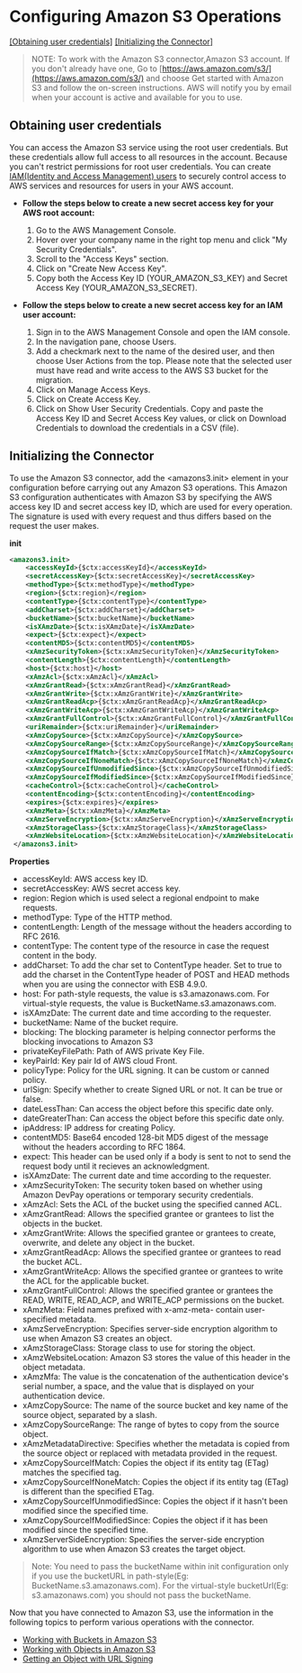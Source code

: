 # Configuring Amazon S3 Operations
[[Obtaining user credentials]](#obtaining-user-credentials) [[Initializing the Connector]](#initializing-the-Connector)

> NOTE: To work with the Amazon S3 connector,Amazon S3 account. If you don't already have one, Go to [https://aws.amazon.com/s3/](https://aws.amazon.com/s3/) and choose Get started with Amazon S3 and follow the on-screen instructions. AWS will notify you by email when your account is active and available for you to use.

## Obtaining user credentials

You can access the Amazon S3 service using the root user credentials. But these credentials allow full access to all resources in the account. Because you can't restrict permissions for root user credentials. You can create [IAM(Identity and Access Management) users](http://docs.aws.amazon.com/IAM/latest/UserGuide/id_users_create.html) to securely control access to AWS services and resources for users in your AWS account.

* **Follow the steps below to create a new secret access key for your AWS root account:**
  1. Go to the AWS Management Console.
  2. Hover over your company name in the right top menu and click "My Security Credentials".
  3. Scroll to the "Access Keys" section.
  4. Click on "Create New Access Key".
  5. Copy both the Access Key ID (YOUR_AMAZON_S3_KEY) and Secret Access Key (YOUR_AMAZON_S3_SECRET).

* **Follow the steps below to create a new secret access key for an IAM user account:**

  1. Sign in to the AWS Management Console and open the IAM console.
  2. In the navigation pane, choose Users.
  3. Add a checkmark next to the name of the desired user, and then choose User Actions from the top. Please note that the selected user must have read and write access to the AWS S3 bucket for the migration.
  4. Click on Manage Access Keys.
  5. Click on Create Access Key.
  6. Click on Show User Security Credentials. Copy and paste the Access Key ID and Secret Access Key values, or click on Download Credentials to download the credentials in a CSV (file).

## Initializing the Connector

To use the Amazon S3 connector, add the <amazons3.init> element in your configuration before carrying out any Amazon S3 operations. This Amazon S3 configuration authenticates with Amazon S3 by specifying the AWS access key ID and secret access key ID, which are used for every operation. The signature is used with every request and thus differs based on the request the user makes.

**init**
```xml
<amazons3.init>
    <accessKeyId>{$ctx:accessKeyId}</accessKeyId>
    <secretAccessKey>{$ctx:secretAccessKey}</secretAccessKey>
    <methodType>{$ctx:methodType}</methodType>
    <region>{$ctx:region}</region>
    <contentType>{$ctx:contentType}</contentType>
    <addCharset>{$ctx:addCharset}</addCharset>
    <bucketName>{$ctx:bucketName}</bucketName>
    <isXAmzDate>{$ctx:isXAmzDate}</isXAmzDate>
    <expect>{$ctx:expect}</expect>
    <contentMD5>{$ctx:contentMD5}</contentMD5>
    <xAmzSecurityToken>{$ctx:xAmzSecurityToken}</xAmzSecurityToken>
    <contentLength>{$ctx:contentLength}</contentLength>
    <host>{$ctx:host}</host>
    <xAmzAcl>{$ctx:xAmzAcl}</xAmzAcl>
    <xAmzGrantRead>{$ctx:xAmzGrantRead}</xAmzGrantRead>
    <xAmzGrantWrite>{$ctx:xAmzGrantWrite}</xAmzGrantWrite>
    <xAmzGrantReadAcp>{$ctx:xAmzGrantReadAcp}</xAmzGrantReadAcp>
    <xAmzGrantWriteAcp>{$ctx:xAmzGrantWriteAcp}</xAmzGrantWriteAcp>
    <xAmzGrantFullControl>{$ctx:xAmzGrantFullControl}</xAmzGrantFullControl>
    <uriRemainder>{$ctx:uriRemainder}</uriRemainder>
    <xAmzCopySource>{$ctx:xAmzCopySource}</xAmzCopySource>
    <xAmzCopySourceRange>{$ctx:xAmzCopySourceRange}</xAmzCopySourceRange>
    <xAmzCopySourceIfMatch>{$ctx:xAmzCopySourceIfMatch}</xAmzCopySourceIfMatch>
    <xAmzCopySourceIfNoneMatch>{$ctx:xAmzCopySourceIfNoneMatch}</xAmzCopySourceIfNoneMatch>
    <xAmzCopySourceIfUnmodifiedSince>{$ctx:xAmzCopySourceIfUnmodifiedSince}</xAmzCopySourceIfUnmodifiedSince>
    <xAmzCopySourceIfModifiedSince>{$ctx:xAmzCopySourceIfModifiedSince}</xAmzCopySourceIfModifiedSince>
    <cacheControl>{$ctx:cacheControl}</cacheControl>
    <contentEncoding>{$ctx:contentEncoding}</contentEncoding>
    <expires>{$ctx:expires}</expires>
    <xAmzMeta>{$ctx:xAmzMeta}</xAmzMeta>
    <xAmzServeEncryption>{$ctx:xAmzServeEncryption}</xAmzServeEncryption>
    <xAmzStorageClass>{$ctx:xAmzStorageClass}</xAmzStorageClass>
    <xAmzWebsiteLocation>{$ctx:xAmzWebsiteLocation}</xAmzWebsiteLocation>
 </amazons3.init>
```

**Properties**
* accessKeyId: AWS access key ID.
* secretAccessKey: AWS secret access key.
* region: Region which is used select a regional endpoint to make requests.
* methodType: Type of the HTTP method.
* contentLength: Length of the message without the headers according to RFC 2616.
* contentType: The content type of the resource in case the request content in the body.
* addCharset: To add the char set to ContentType header. Set to true to add the charset in the ContentType header of POST and HEAD methods when you are using the connector with ESB 4.9.0.
* host: For path-style requests, the value is s3.amazonaws.com. For virtual-style requests, the value is BucketName.s3.amazonaws.com.
* isXAmzDate: The current date and time according to the requester.
* bucketName: Name of the bucket require.
* blocking: The blocking parameter is helping connector performs the blocking invocations to Amazon S3
* privateKeyFilePath: Path of AWS private Key File.
* keyPairId: Key pair Id of AWS cloud Front.
* policyType: Policy for the URL signing. It can be custom or canned policy.
* urlSign: Specify whether to create Signed URL or not. It can be true or false.
* dateLessThan: Can access the object before this specific date only.
* dateGreaterThan: Can access the object before this specific date only.
* ipAddress: IP address for creating Policy.
* contentMD5: Base64 encoded 128-bit MD5 digest of the message without the headers according to RFC 1864.
* expect: This header can be used only if a body is sent to not to send the request body until it recieves an acknowledgment.
* isXAmzDate: The current date and time according to the requester.
* xAmzSecurityToken: The security token based on whether using Amazon DevPay operations or temporary security credentials.
* xAmzAcl: Sets the ACL of the bucket using the specified canned ACL.
* xAmzGrantRead: Allows the specified grantee or grantees to list the objects in the bucket.
* xAmzGrantWrite: Allows the specified grantee or grantees to create, overwrite, and delete any object in the bucket.
* xAmzGrantReadAcp: Allows the specified grantee or grantees to read the bucket ACL.
* xAmzGrantWriteAcp: Allows the specified grantee or grantees to write the ACL for the applicable bucket.
* xAmzGrantFullControl: Allows the specified grantee or grantees the READ, WRITE, READ_ACP, and WRITE_ACP permissions on the bucket.
* xAmzMeta: Field names prefixed with x-amz-meta- contain user-specified metadata.
* xAmzServeEncryption: Specifies server-side encryption algorithm to use when Amazon S3 creates an object.
* xAmzStorageClass: Storage class to use for storing the object.
* xAmzWebsiteLocation: Amazon S3 stores the value of this header in the object metadata.
* xAmzMfa: The value is the concatenation of the authentication device's serial number, a space, and the value that is displayed on your authentication device.
* xAmzCopySource: The name of the source bucket and key name of the source object, separated by a slash.
* xAmzCopySourceRange: The range of bytes to copy from the source object.
* xAmzMetadataDirective: Specifies whether the metadata is copied from the source object or replaced with metadata provided in the request.
* xAmzCopySourceIfMatch: Copies the object if its entity tag (ETag) matches the specified tag.
* xAmzCopySourceIfNoneMatch: Copies the object if its entity tag (ETag) is different than the specified ETag.
* xAmzCopySourceIfUnmodifiedSince: Copies the object if it hasn't been modified since the specified time.
* xAmzCopySourceIfModifiedSince: Copies the object if it has been modified since the specified time.
* xAmzServerSideEncryption: Specifies the server-side encryption algorithm to use when Amazon S3 creates the target object.

> Note: You need to pass the bucketName within init configuration only if you use the bucketURL in path-style(Eg: BucketName.s3.amazonaws.com). For the virtual-style bucketUrl(Eg: s3.amazonaws.com) you should not pass the bucketName.

Now that you have connected to Amazon S3, use the information in the following topics to perform various operations with the connector.

* [Working with Buckets in Amazon S3](buckets.md)
* [Working with Objects in Amazon S3](objects.md)
* [Getting an Object with URL Signing](urlSigned.md)